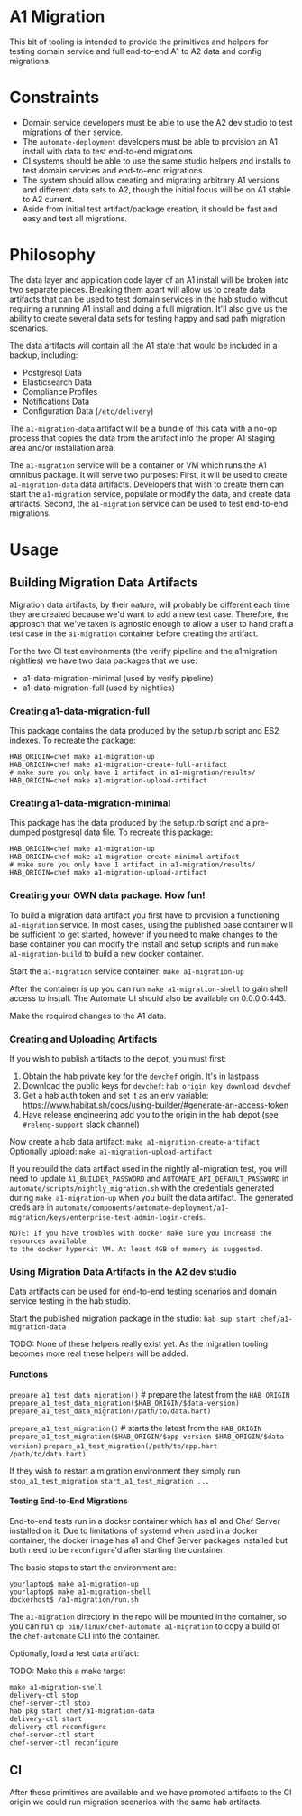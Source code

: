 # A1 Migration

This bit of tooling is intended to provide the primitives and helpers for
testing domain service and full end-to-end A1 to A2 data and config migrations.

# Constraints

* Domain service developers must be able to use the A2 dev studio to test
  migrations of their service.
* The `automate-deployment` developers must be able to provision an A1 install
  with data to test end-to-end migrations.
* CI systems should be able to use the same studio helpers and installs to
  test domain services and end-to-end migrations.
* The system should allow creating and migrating arbitrary A1 versions and
  different data sets to A2, though the initial focus will be on A1 stable to
  A2 current.
* Aside from initial test artifact/package creation, it should be fast and easy
  and test all migrations.

# Philosophy

The data layer and application code layer of an A1 install will be broken
into two separate pieces. Breaking them apart will allow us to create data
artifacts that can be used to test domain services in the hab studio
without requiring a running A1 install and doing a full migration. It'll also
give us the ability to create several data sets for testing happy and sad path
migration scenarios.

The data artifacts will contain all the A1 state that would be included in a
backup, including:
 * Postgresql Data
 * Elasticsearch Data
 * Compliance Profiles
 * Notifications Data
 * Configuration Data (`/etc/delivery`)

The `a1-migration-data` artifact will be a bundle of this data with a no-op
process that copies the data from the artifact into the proper A1 staging area
and/or installation area.

The `a1-migration` service will be a container or VM which runs the A1 omnibus
package.  It will serve two purposes: First, it will be used to create
`a1-migration-data` data artifacts. Developers that wish to create them can
start the `a1-migration` service, populate or modify the data, and create data
artifacts. Second, the `a1-migration` service can be used to test end-to-end
migrations.

# Usage

## Building Migration Data Artifacts
Migration data artifacts, by their nature, will probably be different each time
they are created because we'd want to add a new test case. Therefore, the approach
that we've taken is agnostic enough to allow a user to hand craft a test
case in the `a1-migration` container before creating the artifact.

For the two CI test environments (the verify pipeline and the
a1migration nightlies) we have two data packages that we use:

- a1-data-migration-minimal (used by verify pipeline)
- a1-data-migration-full (used by nightlies)

### Creating a1-data-migration-full

This package contains the data produced by the setup.rb script and ES2
indexes. To recreate the package:

```
HAB_ORIGIN=chef make a1-migration-up
HAB_ORIGIN=chef make a1-migration-create-full-artifact
# make sure you only have 1 artifact in a1-migration/results/
HAB_ORIGIN=chef make a1-migration-upload-artifact
```

### Creating a1-data-migration-minimal

This package has the data produced by the setup.rb script and a
pre-dumped postgresql data file. To recreate this package:

```
HAB_ORIGIN=chef make a1-migration-up
HAB_ORIGIN=chef make a1-migration-create-minimal-artifact
# make sure you only have 1 artifact in a1-migration/results/
HAB_ORIGIN=chef make a1-migration-upload-artifact
```

### Creating your OWN data package. How fun!

To build a migration data artifact you first have to provision a functioning
`a1-migration` service. In most cases, using the published base container will
be sufficient to get started, however if you need to make changes to the base
container you can modify the install and setup scripts and run
`make a1-migration-build` to build a new docker container.

Start the `a1-migration` service container: `make a1-migration-up`

After the container is up you can run `make a1-migration-shell` to gain shell
access to install. The Automate UI should also be available on 0.0.0.0:443.

Make the required changes to the A1 data.

### Creating and Uploading Artifacts

If you wish to publish artifacts to the depot, you must first:
1. Obtain the hab private key for the `devchef` origin. It's in lastpass
2. Download the public keys for `devchef`: `hab origin key download devchef`
3. Get a hab auth token and set it as an env variable: https://www.habitat.sh/docs/using-builder/#generate-an-access-token
4. Have release engineering add you to the origin in the hab depot (see
   `#releng-support` slack channel)

Now create a hab data artifact: `make a1-migration-create-artifact`
Optionally upload: `make a1-migration-upload-artifact`

If you rebuild the data artifact used in the nightly a1-migration test, you will need to
update `A1_BUILDER_PASSWORD` and `AUTOMATE_API_DEFAULT_PASSWORD` in `automate/scripts/nightly_migration.sh`
with the credentials generated during `make a1-migration-up` when you built the data artifact. The generated creds are in
`automate/components/automate-deployment/a1-migration/keys/enterprise-test-admin-login-creds`.


```
NOTE: If you have troubles with docker make sure you increase the resources available
to the docker hyperkit VM. At least 4GB of memory is suggested.
```

### Using Migration Data Artifacts in the A2 dev studio

Data artifacts can be used for end-to-end testing scenarios and domain service
testing in the hab studio.

Start the published migration package in the studio: `hab sup start chef/a1-migration-data`

TODO: None of these helpers really exist yet. As the migration tooling becomes
more real these helpers will be added.

#### Functions
`prepare_a1_test_data_migration()` # prepare the latest from the `HAB_ORIGIN`
`prepare_a1_test_data_migration($HAB_ORIGIN/$data-version)`
`prepare_a1_test_data_migration(/path/to/data.hart)`

`prepare_a1_test_migration()` # starts the latest from the `HAB_ORIGIN`
`prepare_a1_test_migration($HAB_ORIGIN/$app-version $HAB_ORIGIN/$data-version)`
`prepare_a1_test_migration(/path/to/app.hart /path/to/data.hart)`

If they wish to restart a migration environment they simply run
`stop_a1_test_migration`
`start_a1_test_migration ...`

#### Testing End-to-End Migrations

End-to-end tests run in a docker container which has a1 and Chef Server
installed on it. Due to limitations of systemd when used in a docker
container, the docker image has a1 and Chef Server packages installed
but both need to be `reconfigure`'d after starting the container.

The basic steps to start the environment are:

```
yourlaptop$ make a1-migration-up
yourlaptop$ make a1-migration-shell
dockerhost$ /a1-migration/run.sh
```

The `a1-migration` directory in the repo will be mounted in the
container, so you can run `cp bin/linux/chef-automate a1-migration` to
copy a build of the `chef-automate` CLI into the container.

Optionally, load a test data artifact:

TODO: Make this a make target
```shell
make a1-migration-shell
delivery-ctl stop
chef-server-ctl stop
hab pkg start chef/a1-migration-data
delivery-ctl start
delivery-ctl reconfigure
chef-server-ctl start
chef-server-ctl reconfigure
```

## CI

After these primitives are available and we have promoted artifacts to the
CI origin we could run migration scenarios with the same hab artifacts.
